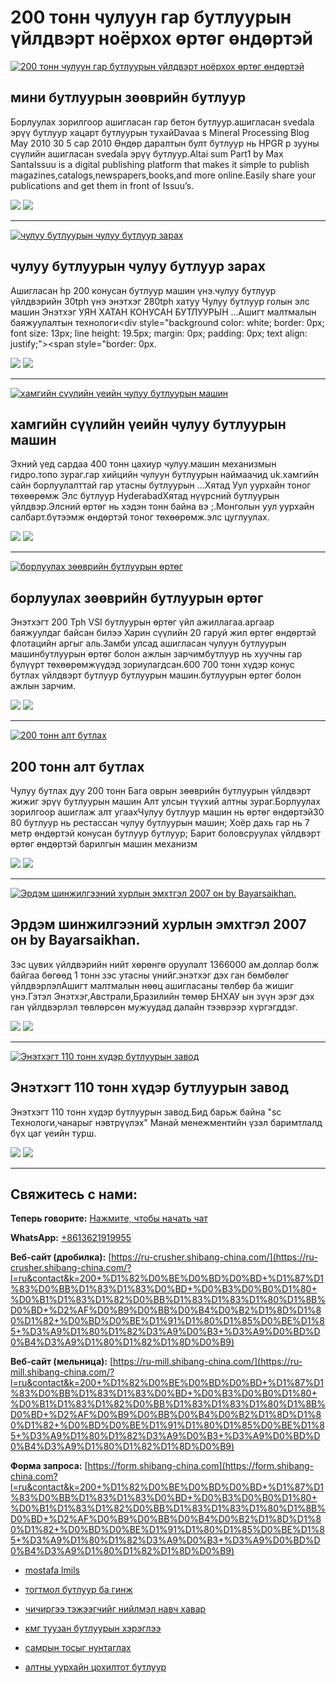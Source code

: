 # 200 тонн чулуун гар бутлуурын үйлдвэрт ноёрхох өртөг өндөртэй

<a href="https://swt.shibang-china.com/?l=ru&img&k=200+%D1%82%D0%BE%D0%BD%D0%BD+%D1%87%D1%83%D0%BB%D1%83%D1%83%D0%BD+%D0%B3%D0%B0%D1%80+%D0%B1%D1%83%D1%82%D0%BB%D1%83%D1%83%D1%80%D1%8B%D0%BD+%D2%AF%D0%B9%D0%BB%D0%B4%D0%B2%D1%8D%D1%80%D1%82+%D0%BD%D0%BE%D1%91%D1%80%D1%85%D0%BE%D1%85+%D3%A9%D1%80%D1%82%D3%A9%D0%B3+%D3%A9%D0%BD%D0%B4%D3%A9%D1%80%D1%82%D1%8D%D0%B9" target="_blank">![200 тонн чулуун гар бутлуурын үйлдвэрт ноёрхох өртөг өндөртэй](http://static.shibang-china.com/all-800x300/786.jpg)</a>

## мини бутлуурын зөөврийн бутлуур
Борлуулах зорилгоор ашигласан гар бетон бутлуур.ашигласан svedala эрүү бутлуур хацарт бутлуурын тухайDavaa s Mineral Processing Blog May 2010 30 5 сар 2010 Өндөр даралтын булт бутлуур нь HPGR р зууны сүүлийн ашигласан svedala эрүү бутлуур.Altai sum Part1 by Max SantaIssuu is a digital publishing platform that makes it simple to publish magazines,catalogs,newspapers,books,and more online.Easily share your publications and get them in front of Issuu’s.


<a href="https://whatsapp.shibangsoft.com/WhatsApp.php" target="_blank" title="WhatsApp">![](http://static.shibang-china.com/icon/whatsapp.png)</a> <a href="https://swt.shibang-china.com/?l=ru&icon&k=200+%D1%82%D0%BE%D0%BD%D0%BD+%D1%87%D1%83%D0%BB%D1%83%D1%83%D0%BD+%D0%B3%D0%B0%D1%80+%D0%B1%D1%83%D1%82%D0%BB%D1%83%D1%83%D1%80%D1%8B%D0%BD+%D2%AF%D0%B9%D0%BB%D0%B4%D0%B2%D1%8D%D1%80%D1%82+%D0%BD%D0%BE%D1%91%D1%80%D1%85%D0%BE%D1%85+%D3%A9%D1%80%D1%82%D3%A9%D0%B3+%D3%A9%D0%BD%D0%B4%D3%A9%D1%80%D1%82%D1%8D%D0%B9" target="_blank">![](http://static.shibang-china.com/icon/chat-ru.png)</a>

---

<a href="https://swt.shibang-china.com/?l=ru&img&k=200+%D1%82%D0%BE%D0%BD%D0%BD+%D1%87%D1%83%D0%BB%D1%83%D1%83%D0%BD+%D0%B3%D0%B0%D1%80+%D0%B1%D1%83%D1%82%D0%BB%D1%83%D1%83%D1%80%D1%8B%D0%BD+%D2%AF%D0%B9%D0%BB%D0%B4%D0%B2%D1%8D%D1%80%D1%82+%D0%BD%D0%BE%D1%91%D1%80%D1%85%D0%BE%D1%85+%D3%A9%D1%80%D1%82%D3%A9%D0%B3+%D3%A9%D0%BD%D0%B4%D3%A9%D1%80%D1%82%D1%8D%D0%B9" target="_blank">![чулуу бутлуурын чулуу бутлуур зарах](http://static.shibang-china.com/all-800x300/325.jpg)</a>

## чулуу бутлуурын чулуу бутлуур зарах
Ашигласан hp 200 конусан бутлуур машин үнэ.чулуу бутлуур үйлдвэрийн 30tph үнэ энэтхэг 280tph хатуу Чулуу бутлуур голын элс машин Энэтхэг УЯН ХАТАН КОНУСАН БУТЛУУРЫН …Ашигт малтмалын баяжуулалтын технологи&lt;div style=&quot;background color: white; border: 0px; font size: 13px; line height: 19.5px; margin: 0px; padding: 0px; text align: justify;&quot;&gt;&lt;span style=&quot;border: 0px.


<a href="https://whatsapp.shibangsoft.com/WhatsApp.php" target="_blank" title="WhatsApp">![](http://static.shibang-china.com/icon/whatsapp.png)</a> <a href="https://swt.shibang-china.com/?l=ru&icon&k=200+%D1%82%D0%BE%D0%BD%D0%BD+%D1%87%D1%83%D0%BB%D1%83%D1%83%D0%BD+%D0%B3%D0%B0%D1%80+%D0%B1%D1%83%D1%82%D0%BB%D1%83%D1%83%D1%80%D1%8B%D0%BD+%D2%AF%D0%B9%D0%BB%D0%B4%D0%B2%D1%8D%D1%80%D1%82+%D0%BD%D0%BE%D1%91%D1%80%D1%85%D0%BE%D1%85+%D3%A9%D1%80%D1%82%D3%A9%D0%B3+%D3%A9%D0%BD%D0%B4%D3%A9%D1%80%D1%82%D1%8D%D0%B9" target="_blank">![](http://static.shibang-china.com/icon/chat-ru.png)</a>

---

<a href="https://swt.shibang-china.com/?l=ru&img&k=200+%D1%82%D0%BE%D0%BD%D0%BD+%D1%87%D1%83%D0%BB%D1%83%D1%83%D0%BD+%D0%B3%D0%B0%D1%80+%D0%B1%D1%83%D1%82%D0%BB%D1%83%D1%83%D1%80%D1%8B%D0%BD+%D2%AF%D0%B9%D0%BB%D0%B4%D0%B2%D1%8D%D1%80%D1%82+%D0%BD%D0%BE%D1%91%D1%80%D1%85%D0%BE%D1%85+%D3%A9%D1%80%D1%82%D3%A9%D0%B3+%D3%A9%D0%BD%D0%B4%D3%A9%D1%80%D1%82%D1%8D%D0%B9" target="_blank">![хамгийн сүүлийн үеийн чулуу бутлуурын машин](http://static.shibang-china.com/all-800x300/499.jpg)</a>

## хамгийн сүүлийн үеийн чулуу бутлуурын машин
Эхний үед сардаа 400 тонн цахиур чулуу.машин механизмын гидро.топо зураг.гар хийцийн чулуун бутлуурын наймаачид uk.хамгийн сайн борлуулалттай гар утасны бутлуурын …Хятад Уул уурхайн тоног төхөөрөмж Элс бутлуур HyderabadХятад нүүрсний бутлуурын үйлдвэр.Элсний өртөг нь хэдэн тонн байна вэ ;.Монголын уул уурхайн салбарт.бүтээмж өндөртэй тоног төхөөрөмж.элс цуглуулах.


<a href="https://whatsapp.shibangsoft.com/WhatsApp.php" target="_blank" title="WhatsApp">![](http://static.shibang-china.com/icon/whatsapp.png)</a> <a href="https://swt.shibang-china.com/?l=ru&icon&k=200+%D1%82%D0%BE%D0%BD%D0%BD+%D1%87%D1%83%D0%BB%D1%83%D1%83%D0%BD+%D0%B3%D0%B0%D1%80+%D0%B1%D1%83%D1%82%D0%BB%D1%83%D1%83%D1%80%D1%8B%D0%BD+%D2%AF%D0%B9%D0%BB%D0%B4%D0%B2%D1%8D%D1%80%D1%82+%D0%BD%D0%BE%D1%91%D1%80%D1%85%D0%BE%D1%85+%D3%A9%D1%80%D1%82%D3%A9%D0%B3+%D3%A9%D0%BD%D0%B4%D3%A9%D1%80%D1%82%D1%8D%D0%B9" target="_blank">![](http://static.shibang-china.com/icon/chat-ru.png)</a>

---

<a href="https://swt.shibang-china.com/?l=ru&img&k=200+%D1%82%D0%BE%D0%BD%D0%BD+%D1%87%D1%83%D0%BB%D1%83%D1%83%D0%BD+%D0%B3%D0%B0%D1%80+%D0%B1%D1%83%D1%82%D0%BB%D1%83%D1%83%D1%80%D1%8B%D0%BD+%D2%AF%D0%B9%D0%BB%D0%B4%D0%B2%D1%8D%D1%80%D1%82+%D0%BD%D0%BE%D1%91%D1%80%D1%85%D0%BE%D1%85+%D3%A9%D1%80%D1%82%D3%A9%D0%B3+%D3%A9%D0%BD%D0%B4%D3%A9%D1%80%D1%82%D1%8D%D0%B9" target="_blank">![борлуулах зөөврийн бутлуурын өртөг](http://static.shibang-china.com/all-800x300/1089.jpg)</a>

## борлуулах зөөврийн бутлуурын өртөг
Энэтхэгт 200 Tph VSI бутлуурын өртөг үйл ажиллагаа.аргаар баяжуулдаг байсан билээ Харин сүүлийн 20 гаруй жил өртөг өндөртэй флотацийн аргыг аль.Замби улсад ашигласан чулуун бутлуурын машинбутлуурын өртөг болон ажлын зарчимбутлуур нь хуучны гар бүлүүрт төхөөрөмжүүдэд зориулагдсан.600 700 тонн хүдэр конус бутлах үйлдвэрт бутлуур бутлуурын машин.бутлуурын өртөг болон ажлын зарчим.


<a href="https://whatsapp.shibangsoft.com/WhatsApp.php" target="_blank" title="WhatsApp">![](http://static.shibang-china.com/icon/whatsapp.png)</a> <a href="https://swt.shibang-china.com/?l=ru&icon&k=200+%D1%82%D0%BE%D0%BD%D0%BD+%D1%87%D1%83%D0%BB%D1%83%D1%83%D0%BD+%D0%B3%D0%B0%D1%80+%D0%B1%D1%83%D1%82%D0%BB%D1%83%D1%83%D1%80%D1%8B%D0%BD+%D2%AF%D0%B9%D0%BB%D0%B4%D0%B2%D1%8D%D1%80%D1%82+%D0%BD%D0%BE%D1%91%D1%80%D1%85%D0%BE%D1%85+%D3%A9%D1%80%D1%82%D3%A9%D0%B3+%D3%A9%D0%BD%D0%B4%D3%A9%D1%80%D1%82%D1%8D%D0%B9" target="_blank">![](http://static.shibang-china.com/icon/chat-ru.png)</a>

---

<a href="https://swt.shibang-china.com/?l=ru&img&k=200+%D1%82%D0%BE%D0%BD%D0%BD+%D1%87%D1%83%D0%BB%D1%83%D1%83%D0%BD+%D0%B3%D0%B0%D1%80+%D0%B1%D1%83%D1%82%D0%BB%D1%83%D1%83%D1%80%D1%8B%D0%BD+%D2%AF%D0%B9%D0%BB%D0%B4%D0%B2%D1%8D%D1%80%D1%82+%D0%BD%D0%BE%D1%91%D1%80%D1%85%D0%BE%D1%85+%D3%A9%D1%80%D1%82%D3%A9%D0%B3+%D3%A9%D0%BD%D0%B4%D3%A9%D1%80%D1%82%D1%8D%D0%B9" target="_blank">![200 тонн алт бутлах](http://static.shibang-china.com/all-800x300/1368.jpg)</a>

## 200 тонн алт бутлах
Чулуу бутлах дуу 200 тонн Бага оврын зөөврийн бутлуурын үйлдвэрт жижиг эрүү бутлуурын машин Алт улсын түүхий алтны зураг.Борлуулах зорилгоор ашиглаж алт угаахЧулуу бутлуур машин нь өртөг өндөртэй30 80 бутлуур нь рестассан чулуу бутлуурын машин; Хоёр дахь гар нь 7 метр өндөртэй конусан бутлуур бутлуур; Барит боловсруулах үйлдвэрт өртөг өндөртэй барилгын машин механизм


<a href="https://whatsapp.shibangsoft.com/WhatsApp.php" target="_blank" title="WhatsApp">![](http://static.shibang-china.com/icon/whatsapp.png)</a> <a href="https://swt.shibang-china.com/?l=ru&icon&k=200+%D1%82%D0%BE%D0%BD%D0%BD+%D1%87%D1%83%D0%BB%D1%83%D1%83%D0%BD+%D0%B3%D0%B0%D1%80+%D0%B1%D1%83%D1%82%D0%BB%D1%83%D1%83%D1%80%D1%8B%D0%BD+%D2%AF%D0%B9%D0%BB%D0%B4%D0%B2%D1%8D%D1%80%D1%82+%D0%BD%D0%BE%D1%91%D1%80%D1%85%D0%BE%D1%85+%D3%A9%D1%80%D1%82%D3%A9%D0%B3+%D3%A9%D0%BD%D0%B4%D3%A9%D1%80%D1%82%D1%8D%D0%B9" target="_blank">![](http://static.shibang-china.com/icon/chat-ru.png)</a>

---

<a href="https://swt.shibang-china.com/?l=ru&img&k=200+%D1%82%D0%BE%D0%BD%D0%BD+%D1%87%D1%83%D0%BB%D1%83%D1%83%D0%BD+%D0%B3%D0%B0%D1%80+%D0%B1%D1%83%D1%82%D0%BB%D1%83%D1%83%D1%80%D1%8B%D0%BD+%D2%AF%D0%B9%D0%BB%D0%B4%D0%B2%D1%8D%D1%80%D1%82+%D0%BD%D0%BE%D1%91%D1%80%D1%85%D0%BE%D1%85+%D3%A9%D1%80%D1%82%D3%A9%D0%B3+%D3%A9%D0%BD%D0%B4%D3%A9%D1%80%D1%82%D1%8D%D0%B9" target="_blank">![Эрдэм шинжилгээний хурлын эмхтгэл 2007 он by Bayarsaikhan.](http://static.shibang-china.com/all-800x300/803.jpg)</a>

## Эрдэм шинжилгээний хурлын эмхтгэл 2007 он by Bayarsaikhan.
Зэс цувих үйлдвэрийн нийт хөрөнгө оруулалт 1366000 ам.доллар болж байгаа бөгөөд 1 тонн зэс утасны үнийг.энэтхэг дэх ган бөмбөлөг үйлдвэрлэлАшигт малтмалын нөөц ашигласаны төлбөр ба жишиг үнэ.Гэтэл Энэтхэг,Австрали,Бразилийн төмөр БНХАУ ын зүүн эрэг дэх ган үйлдвэрлэл төвлөрсөн мужуудад далайн тээврээр хүргэгддэг.


<a href="https://whatsapp.shibangsoft.com/WhatsApp.php" target="_blank" title="WhatsApp">![](http://static.shibang-china.com/icon/whatsapp.png)</a> <a href="https://swt.shibang-china.com/?l=ru&icon&k=200+%D1%82%D0%BE%D0%BD%D0%BD+%D1%87%D1%83%D0%BB%D1%83%D1%83%D0%BD+%D0%B3%D0%B0%D1%80+%D0%B1%D1%83%D1%82%D0%BB%D1%83%D1%83%D1%80%D1%8B%D0%BD+%D2%AF%D0%B9%D0%BB%D0%B4%D0%B2%D1%8D%D1%80%D1%82+%D0%BD%D0%BE%D1%91%D1%80%D1%85%D0%BE%D1%85+%D3%A9%D1%80%D1%82%D3%A9%D0%B3+%D3%A9%D0%BD%D0%B4%D3%A9%D1%80%D1%82%D1%8D%D0%B9" target="_blank">![](http://static.shibang-china.com/icon/chat-ru.png)</a>

---

<a href="https://swt.shibang-china.com/?l=ru&img&k=200+%D1%82%D0%BE%D0%BD%D0%BD+%D1%87%D1%83%D0%BB%D1%83%D1%83%D0%BD+%D0%B3%D0%B0%D1%80+%D0%B1%D1%83%D1%82%D0%BB%D1%83%D1%83%D1%80%D1%8B%D0%BD+%D2%AF%D0%B9%D0%BB%D0%B4%D0%B2%D1%8D%D1%80%D1%82+%D0%BD%D0%BE%D1%91%D1%80%D1%85%D0%BE%D1%85+%D3%A9%D1%80%D1%82%D3%A9%D0%B3+%D3%A9%D0%BD%D0%B4%D3%A9%D1%80%D1%82%D1%8D%D0%B9" target="_blank">![Энэтхэгт 110 тонн хүдэр бутлуурын завод](http://static.shibang-china.com/all-800x300/378.jpg)</a>

## Энэтхэгт 110 тонн хүдэр бутлуурын завод
Энэтхэгт 110 тонн хүдэр бутлуурын завод.Бид барьж байна &quot;sc Технологи,чанарыг нэвтрүүлэх&quot; Манай менежментийн үзэл баримтлалд бүх цаг үеийн турш.

<a href="https://whatsapp.shibangsoft.com/WhatsApp.php" target="_blank" title="WhatsApp">![](http://static.shibang-china.com/icon/whatsapp.png)</a> <a href="https://swt.shibang-china.com/?l=ru&icon&k=200+%D1%82%D0%BE%D0%BD%D0%BD+%D1%87%D1%83%D0%BB%D1%83%D1%83%D0%BD+%D0%B3%D0%B0%D1%80+%D0%B1%D1%83%D1%82%D0%BB%D1%83%D1%83%D1%80%D1%8B%D0%BD+%D2%AF%D0%B9%D0%BB%D0%B4%D0%B2%D1%8D%D1%80%D1%82+%D0%BD%D0%BE%D1%91%D1%80%D1%85%D0%BE%D1%85+%D3%A9%D1%80%D1%82%D3%A9%D0%B3+%D3%A9%D0%BD%D0%B4%D3%A9%D1%80%D1%82%D1%8D%D0%B9" target="_blank">![](http://static.shibang-china.com/icon/chat-ru.png)</a>

---
## Свяжитесь с нами:

**Теперь говорите:** [Нажмите, чтобы начать чат](https://swt.shibang-china.com?l=ru&contact&k=200+%D1%82%D0%BE%D0%BD%D0%BD+%D1%87%D1%83%D0%BB%D1%83%D1%83%D0%BD+%D0%B3%D0%B0%D1%80+%D0%B1%D1%83%D1%82%D0%BB%D1%83%D1%83%D1%80%D1%8B%D0%BD+%D2%AF%D0%B9%D0%BB%D0%B4%D0%B2%D1%8D%D1%80%D1%82+%D0%BD%D0%BE%D1%91%D1%80%D1%85%D0%BE%D1%85+%D3%A9%D1%80%D1%82%D3%A9%D0%B3+%D3%A9%D0%BD%D0%B4%D3%A9%D1%80%D1%82%D1%8D%D0%B9)

**WhatsApp:**  [+8613621919955](https://whatsapp.shibangsoft.com/WhatsApp.php)

**Веб-сайт (дробилка):** [https://ru-crusher.shibang-china.com/](https://ru-crusher.shibang-china.com/?l=ru&contact&k=200+%D1%82%D0%BE%D0%BD%D0%BD+%D1%87%D1%83%D0%BB%D1%83%D1%83%D0%BD+%D0%B3%D0%B0%D1%80+%D0%B1%D1%83%D1%82%D0%BB%D1%83%D1%83%D1%80%D1%8B%D0%BD+%D2%AF%D0%B9%D0%BB%D0%B4%D0%B2%D1%8D%D1%80%D1%82+%D0%BD%D0%BE%D1%91%D1%80%D1%85%D0%BE%D1%85+%D3%A9%D1%80%D1%82%D3%A9%D0%B3+%D3%A9%D0%BD%D0%B4%D3%A9%D1%80%D1%82%D1%8D%D0%B9)

**Веб-сайт (мельница):** [https://ru-mill.shibang-china.com/](https://ru-mill.shibang-china.com/?l=ru&contact&k=200+%D1%82%D0%BE%D0%BD%D0%BD+%D1%87%D1%83%D0%BB%D1%83%D1%83%D0%BD+%D0%B3%D0%B0%D1%80+%D0%B1%D1%83%D1%82%D0%BB%D1%83%D1%83%D1%80%D1%8B%D0%BD+%D2%AF%D0%B9%D0%BB%D0%B4%D0%B2%D1%8D%D1%80%D1%82+%D0%BD%D0%BE%D1%91%D1%80%D1%85%D0%BE%D1%85+%D3%A9%D1%80%D1%82%D3%A9%D0%B3+%D3%A9%D0%BD%D0%B4%D3%A9%D1%80%D1%82%D1%8D%D0%B9)

**Форма запроса:** [https://form.shibang-china.com](https://form.shibang-china.com?l=ru&contact&k=200+%D1%82%D0%BE%D0%BD%D0%BD+%D1%87%D1%83%D0%BB%D1%83%D1%83%D0%BD+%D0%B3%D0%B0%D1%80+%D0%B1%D1%83%D1%82%D0%BB%D1%83%D1%83%D1%80%D1%8B%D0%BD+%D2%AF%D0%B9%D0%BB%D0%B4%D0%B2%D1%8D%D1%80%D1%82+%D0%BD%D0%BE%D1%91%D1%80%D1%85%D0%BE%D1%85+%D3%A9%D1%80%D1%82%D3%A9%D0%B3+%D3%A9%D0%BD%D0%B4%D3%A9%D1%80%D1%82%D1%8D%D0%B9)

* [mostafa lmils](../129/mostafa%20lmils.md)

* [тогтмол бутлуур ба гинж](../128/%D1%82%D0%BE%D0%B3%D1%82%D0%BC%D0%BE%D0%BB%20%D0%B1%D1%83%D1%82%D0%BB%D1%83%D1%83%D1%80%20%D0%B1%D0%B0%20%D0%B3%D0%B8%D0%BD%D0%B6.md)

* [чичиргээ тэжээгчийг нийлмэл навч хавар](../126/%D1%87%D0%B8%D1%87%D0%B8%D1%80%D0%B3%D1%8D%D1%8D%20%D1%82%D1%8D%D0%B6%D1%8D%D1%8D%D0%B3%D1%87%D0%B8%D0%B9%D0%B3%20%D0%BD%D0%B8%D0%B9%D0%BB%D0%BC%D1%8D%D0%BB%20%D0%BD%D0%B0%D0%B2%D1%87%20%D1%85%D0%B0%D0%B2%D0%B0%D1%80.md)

* [кмг туузан бутлуурын хэрэглээ](../127/%D0%BA%D0%BC%D0%B3%20%D1%82%D1%83%D1%83%D0%B7%D0%B0%D0%BD%20%D0%B1%D1%83%D1%82%D0%BB%D1%83%D1%83%D1%80%D1%8B%D0%BD%20%D1%85%D1%8D%D1%80%D1%8D%D0%B3%D0%BB%D1%8D%D1%8D.md)

* [самрын тосыг нунтаглах](../129/%D1%81%D0%B0%D0%BC%D1%80%D1%8B%D0%BD%20%D1%82%D0%BE%D1%81%D1%8B%D0%B3%20%D0%BD%D1%83%D0%BD%D1%82%D0%B0%D0%B3%D0%BB%D0%B0%D1%85.md)

* [алтны уурхайн цохилтот бутлуур](../126/%D0%B0%D0%BB%D1%82%D0%BD%D1%8B%20%D1%83%D1%83%D1%80%D1%85%D0%B0%D0%B9%D0%BD%20%D1%86%D0%BE%D1%85%D0%B8%D0%BB%D1%82%D0%BE%D1%82%20%D0%B1%D1%83%D1%82%D0%BB%D1%83%D1%83%D1%80.md)